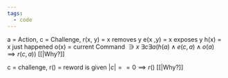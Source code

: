 ```yaml
---
tags:
  - code
---
```


a = Action, c = Challenge,
r(x, y) = x removes y
e(x ,y) = x exposes y
h(x) = x just happened
o(x) = current Command $\owns x$
$\exists c\exists a(h(a)\wedge e(c,a)\wedge o(a)\implies r(c,a))$ [[|Why?]]

 c = challenge,
r() = reword is given
$|c|==0\implies r()$ [[|Why?]]


